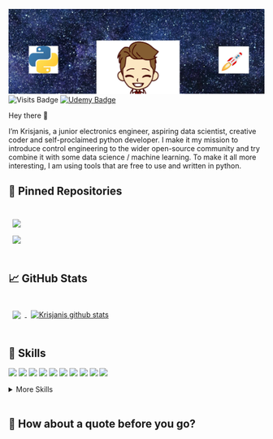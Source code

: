 [![Banner](/media/Header.png)](url)
![Visits Badge](https://badges.pufler.dev/visits/kpuduls/kpuduls)
[![Udemy Badge](https://img.shields.io/badge/Udemy-EC5252?style=for-the-badge&logo=Udemy&logoColor=white)](https://www.udemy.com/home/my-courses/learning/)

Hey there 👋

I’m Krisjanis, a junior electronics engineer, aspiring data scientist, creative coder and self-proclaimed python developer.
I make it my mission to introduce control engineering to the wider open-source community and try combine it with some data science / machine learning.
To make it all more interesting, I am using tools that are free to use and written in python.


## 📌 Pinned Repositories

<br>

<a href="https://github.com/kpuduls/Projects">
  <img align="center" style="margin:0.5rem" src="https://github-readme-stats.vercel.app/api/pin/?username=kpuduls&repo=projects&title_color=ffffff&text_color=c9cacc&icon_color=4AB197&bg_color=1A2B34" />
</a>

<br>

<a href="https://github.com/kpuduls/data-science-pipeline">
  <img align="center" style="margin:0.5rem" src="https://github-readme-stats.vercel.app/api/pin/?username=kpuduls&repo=data-science-pipeline&title_color=ffffff&text_color=c9cacc&icon_color=4AB197&bg_color=1A2B34" />
</a>


<br>
<br>

## &#x1f4c8; GitHub Stats

<br>

<a href="https://github.com/kpuduls">
  <img align="center" style="margin:0.5rem" src="https://github-readme-stats.vercel.app/api/top-langs/?username=kpuduls&hide=html,css&title_color=ffffff&text_color=c9cacc&icon_color=4AB197&bg_color=1A2B34" />
</a>

<a href="https://github.com/kpuduls">
  <img align="center" style="margin:0.5rem" src="https://github-readme-stats.vercel.app/api?username=kpuduls&show_icons=true&line_height=27&count_private=true&title_color=ffffff&text_color=c9cacc&icon_color=4AB097&bg_color=1A2B34" alt="Krisjanis github stats" />
</a>

<br>
<br>

## 💼 Skills

![](https://img.shields.io/badge/Python-FFD43B?style=for-the-badge&logo=python&logoColor=blue)
![](https://img.shields.io/badge/Pandas-2C2D72?style=for-the-badge&logo=pandas&logoColor=white)
![](https://img.shields.io/badge/Numpy-777BB4?style=for-the-badge&logo=numpy&logoColor=white)
![](https://img.shields.io/badge/Plotly-239120?style=for-the-badge&logo=plotly&logoColor=white)
![](https://img.shields.io/badge/PyTorch-EE4C2C?style=for-the-badge&logo=PyTorch&logoColor=white)
![](https://img.shields.io/badge/TensorFlow-FF6F00?style=for-the-badge&logo=TensorFlow&logoColor=white)
![](https://img.shields.io/badge/SciPy-654FF0?style=for-the-badge&logo=SciPy&logoColor=white)
![](https://img.shields.io/badge/scikit_learn-F7931E?style=for-the-badge&logo=scikit-learn&logoColor=white)
![](https://img.shields.io/badge/Keras-D00000?style=for-the-badge&logo=Keras&logoColor=white)
![](https://img.shields.io/badge/C-00599C?style=for-the-badge&logo=c&logoColor=white)

<details>
<summary>More Skills</summary>
<br>

![](https://img.shields.io/badge/LaTeX-47A141?style=for-the-badge&logo=LaTeX&logoColor=white)
![](https://img.shields.io/badge/GitHub-100000?style=for-the-badge&logo=github&logoColor=white)
![](https://img.shields.io/badge/Linux-FCC624?style=for-the-badge&logo=linux&logoColor=black)
![](https://img.shields.io/badge/Amazon_AWS-FF9900?style=for-the-badge&logo=amazonaws&logoColor=white)


</details>

<br>

## 📣 How about a quote before you go?
